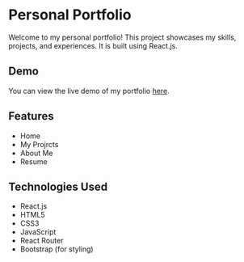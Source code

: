 # Personal Portfolio

Welcome to my personal portfolio! This project showcases my skills, projects, and experiences. It is built using React.js.

## Demo

You can view the live demo of my portfolio [here]([https://your-portfolio-link.com](https://praveenr.netlify.app/)).

## Features

- Home
- My Projrcts
- About Me
- Resume

## Technologies Used

- React.js
- HTML5
- CSS3
- JavaScript
- React Router
- Bootstrap (for styling)


